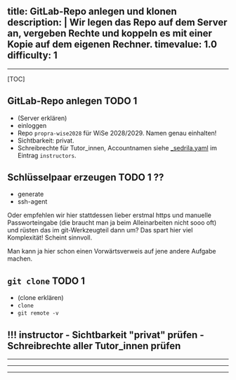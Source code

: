 title: GitLab-Repo anlegen und klonen 
description: |
  Wir legen das Repo auf dem Server an, vergeben Rechte und koppeln es mit einer
  Kopie auf dem eigenen Rechner.
timevalue: 1.0
difficulty: 1
---
---
[TOC]

## GitLab-Repo anlegen  TODO 1

- (Server erklären) 
- einloggen
- Repo `propra-wise2028` für WiSe 2028/2029. Namen genau einhalten!
- Sichtbarkeit: privat. 
- Schreibrechte für Tutor_innen, Accountnamen siehe [_sedrila.yaml](_sedrila.yaml) im
  Eintrag `instructors`.


## Schlüsselpaar erzeugen  TODO 1 ??

- generate
- ssh-agent

Oder empfehlen wir hier stattdessen lieber erstmal https und manuelle Passworteingabe 
(die braucht man ja beim Alleinarbeiten nicht sooo oft)
und rüsten das im git-Werkzeugteil dann um?
Das spart hier viel Komplexität! Scheint sinnvoll.

Man kann ja hier schon einen Vorwärtsverweis auf jene andere Aufgabe machen.

## `git clone`  TODO 1

- (clone erklären)
- `clone`
- `git remote -v`

!!! instructor
    - Sichtbarkeit "privat" prüfen
    - Schreibrechte aller Tutor_innen prüfen
---
---
---
---
